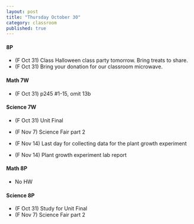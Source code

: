 ```yaml
---
layout: post
title: "Thursday October 30"
category: classroom
published: true
---
```


#### 8P
* (F Oct 31) Class Halloween class party tomorrow. Bring treats to share.
* (F Oct 31) Bring your donation for our classroom microwave. 

#### Math 7W
* (F Oct 31) p245 #1-15, omit 13b
  
#### Science 7W
* (F Oct 31) Unit Final

* (F Nov 7) Science Fair part 2
* (F Nov 14) Last day for collecting data for the plant growth experiment
* (F Nov 14) Plant growth experiment lab report

#### Math 8P
* No HW

#### Science 8P
* (F Oct 31) Study for Unit Final
* (F Nov 7) Science Fair part 2
